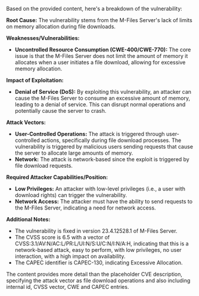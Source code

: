 Based on the provided content, here's a breakdown of the vulnerability:

**Root Cause:** The vulnerability stems from the M-Files Server's lack of limits on memory allocation during file downloads.

**Weaknesses/Vulnerabilities:**
*   **Uncontrolled Resource Consumption (CWE-400/CWE-770):** The core issue is that the M-Files Server does not limit the amount of memory it allocates when a user initiates a file download, allowing for excessive memory allocation.

**Impact of Exploitation:**
*   **Denial of Service (DoS):** By exploiting this vulnerability, an attacker can cause the M-Files Server to consume an excessive amount of memory, leading to a denial of service. This can disrupt normal operations and potentially cause the server to crash.

**Attack Vectors:**
*   **User-Controlled Operations:** The attack is triggered through user-controlled actions, specifically during file download processes. The vulnerability is triggered by malicious users sending requests that cause the server to allocate large amounts of memory.
*   **Network:** The attack is network-based since the exploit is triggered by file download requests.

**Required Attacker Capabilities/Position:**
*   **Low Privileges:** An attacker with low-level privileges (i.e., a user with download rights) can trigger the vulnerability.
*   **Network Access:** The attacker must have the ability to send requests to the M-Files Server, indicating a need for network access.

**Additional Notes:**

*   The vulnerability is fixed in version 23.4.12528.1 of M-Files Server.
*   The CVSS score is 6.5 with a vector of CVSS:3.1/AV:N/AC:L/PR:L/UI:N/S:U/C:N/I:N/A:H, indicating that this is a network-based attack, easy to perform, with low privileges, no user interaction, with a high impact on availability.
*   The CAPEC identifier is CAPEC-130, indicating Excessive Allocation.

The content provides more detail than the placeholder CVE description, specifying the attack vector as file download operations and also including internal id, CVSS vector, CWE and CAPEC entries.